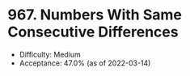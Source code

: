 # 967. Numbers With Same Consecutive Differences
- Difficulty: Medium
- Acceptance: 47.0% (as of 2022-03-14)
